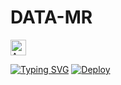 # DATA-MR

<p align="lift">
<a href="https://shaban-sobx-md-pair-583fd54da17d.herokuapp.com/"><img height= "25" title="Author" src="https://img.shields.io/badge/GET SESSION ID-1-blue?style=for-the-badge&logo=heroku"></a>
<p/>

[![Typing SVG](https://readme-typing-svg.herokuapp.com?font=Rockstar-ExtraBold&color=blue&lines=𝗗𝗘𝗣𝗟𝗢𝗬+⤵️+𝗢𝗡+𝗛𝗘𝗥𝗢𝗞𝗨+🛰️)](https://git.io/typing-svg)
[![Deploy](https://www.herokucdn.com/deploy/button.svg)](https://dashboard.heroku.com/new-app?template=https://github.com/misbha37/DATA-MR)

